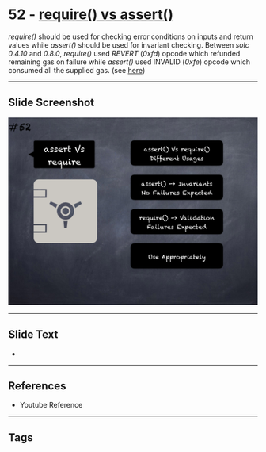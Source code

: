 # 52 - [require() vs assert()](require()%20vs%20assert().md)
_require()_ should be used for checking error conditions on inputs and return values while _assert()_ should be used for invariant checking. Between _solc 0.4.10_ and _0.8.0_, _require()_ used _REVERT_ (_0xfd_) opcode which refunded remaining gas on failure while _assert()_ used INVALID (_0xfe_) opcode which consumed all the supplied gas. (see [here](https://docs.soliditylang.org/en/v0.8.1/control-structures.html#error-handling-assert-require-revert-and-exceptions))

___
## Slide Screenshot
![052.png](../images/pitfalls_and_best_practices101/052.png)
___
## Slide Text
- 
___
## References
- Youtube Reference
___
## Tags